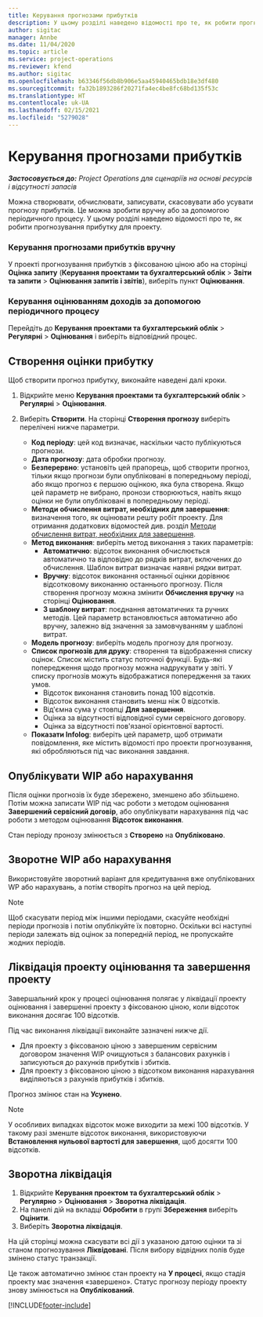 ```yaml
---
title: Керування прогнозами прибутків
description: У цьому розділі наведено відомості про те, як робити прогнозування прибутку для проекту.
author: sigitac
manager: Annbe
ms.date: 11/04/2020
ms.topic: article
ms.service: project-operations
ms.reviewer: kfend
ms.author: sigitac
ms.openlocfilehash: b63346f56db8b906e5aa45940465bdb18e3df480
ms.sourcegitcommit: fa32b1893286f20271fa4ec4be8fc68bd135f53c
ms.translationtype: HT
ms.contentlocale: uk-UA
ms.lasthandoff: 02/15/2021
ms.locfileid: "5279028"
---
```

# <a name="manage-revenue-estimates"></a>Керування прогнозами прибутків

_**Застосовується до:** Project Operations для сценаріїв на основі ресурсів і відсутності запасів_

Можна створювати, обчислювати, записувати, скасовувати або усувати прогнозу прибутків. Це можна зробити вручну або за допомогою періодичного процесу. У цьому розділі наведено відомості про те, як робити прогнозування прибутку для проекту.

### <a name="manage-revenue-estimates-manually"></a>Керування прогнозами прибутків вручну

У проекті прогнозування прибутків з фіксованою ціною або на сторінці **Оцінка запиту** (**Керування проектами та бухгалтерський облік** > **Звіти та запити** > **Оцінювання запитів і звітів**), виберіть пункт **Оцінювання**.

### <a name="manage-revenue-estimates-using-a-periodic-process"></a>Керування оцінюванням доходів за допомогою періодичного процесу

Перейдіть до **Керування проектами та бухгалтерський облік** > **Регулярні** > **Оцінювання** і виберіть відповідний процес.

## <a name="create-a-revenue-estimate"></a>Створення оцінки прибутку

Щоб створити прогноз прибутку, виконайте наведені далі кроки. 

1. Відкрийте меню **Керування проектами та бухгалтерський облік** > **Регулярні** > **Оцінювання**.
2. Виберіть **Створити**. На сторінці **Створення прогнозу** виберіть перелічені нижче параметри.

   - **Код періоду**: цей код визначає, наскільки часто публікуються прогнози.
   - **Дата прогнозу**: дата обробки прогнозу.
   - **Безперервно**: установіть цей прапорець, щоб створити прогноз, тільки якщо прогнози були опубліковані в попередньому періоді, або якщо прогноз є першою оцінкою, яка була створена. Якщо цей параметр не вибрано, пронози створюються, навіть якщо оцінки не були опубліковані в попередньому періоді.
   - **Методи обчислення витрат, необхідних для завершення**: визначення того, як оцінювати решту робіт проекту. Для отримання додаткових відомостей див. розділ [Методи обчислення витрат, необхідних для завершення](cost-complete-methods.md).
   - **Метод виконання**: виберіть метод виконання з таких параметрів:
     - **Автоматично**: відсоток виконання обчислюється автоматично та відповідно до рядків витрат, включених до обчислення. Шаблон витрат визначає наявні рядки витрат.
     - **Вручну**: відсоток виконання останньої оцінки дорівнює відсотковому виконанню останнього прогнозу. Після створення прогнозу можна змінити **Обчислення вручну** на сторінці **Оцінювання**.
     - **З шаблону витрат**: поєднання автоматичних та ручних методів. Цей параметр встановлюється автоматично або вручну, залежно від значення за замовчуванням у шаблоні витрат.
   - **Модель прогнозу**: виберіть модель прогнозу для прогнозу.
   - **Список прогнозів для друку**: створення та відображення списку оцінок. Список містить статус поточної функції. Будь-які попередження щодо прогнозу можна надрукувати у звіті. У списку прогнозів можуть відображатися попередження за таких умов.
     - Відсоток виконання становить понад 100 відсотків.
     - Відсоток виконання становить менш ніж 0 відсотків.
     - Від'ємна сума у стовпці **Для завершення**.
     - Оцінка за відсутності відповідної суми сервісного договору.
     - Оцінка за відсутності пов'язаної орієнтовної вартості.
   - **Показати Infolog**: виберіть цей параметр, щоб отримати повідомлення, яке містить відомості про проекти прогнозування, які обробляються під час виконання завдання.


## <a name="post-wip-or-accruals"></a>Опублікувати WIP або нарахування

Після оцінки прогнозів їх буде збережено, зменшено або збільшено. Потім можна записати WIP під час роботи з методом оцінювання **Завершений сервісний договір**, або опублікувати нарахування під час роботи з методом оцінювання **Відсоток виконання**.
  
Стан періоду пронозу змінюється з **Створено** на **Опубліковано**.

## <a name="reverse-wip-or-accruals"></a>Зворотне WIP або нарахування

Використовуйте зворотний варіант для кредитування вже опублікованих WP або нарахувань, а потім створіть прогноз на цей період.

> [!NOTE]
> Щоб скасувати період між іншими періодами, скасуйте необхідні періоди прогнозів і потім опублікуйте їх повторно. Оскільки всі наступні періоди залежать від оцінок за попередній період, не пропускайте жодних періодів.

## <a name="eliminate-the-estimate-project-and-finish-the-project"></a>Ліквідація проекту оцінювання та завершення проекту

Завершальний крок у процесі оцінювання полягає у ліквідації проекту оцінювання і завершенні проекту з фіксованою ціною, коли відсоток виконання досягає 100 відсотків.

Під час виконання ліквідації виконайте зазначені нижче дії.

- Для проекту з фіксованою ціною з завершеним сервісним договором значення WIP очищуються з балансових рахунків і записуються до рахунків прибутків і збитків.
- Для проекту з фіксованою ціною з відсотком виконання нарахування виділяються з рахунків прибутків і збитків.

Прогноз змінює стан на **Усунено**.

> [!NOTE]
> У особливих випадках відсоток може виходити за межі 100 відсотків. У такому разі зменште відсоток виконання, використовуючи **Встановлення нульової вартості для завершення**, щоб досягти 100 відсотків.

## <a name="reverse-elimination"></a>Зворотна ліквідація

1. Відкрийте **Керування проектом та бухгалтерський облік** > **Регулярно** > **Оцінювання** > **Зворотна ліквідація**. 
2. На панелі дій на вкладці **Обробити** в групі **Збереження** виберіть **Оцінити**. 
3. Виберіть **Зворотна ліквідація**.

На цій сторінці можна скасувати всі дії з указаною датою оцінки та зі станом прогнозування **Ліквідовані**. Після вибору відвідних полів буде змінено статус транзакції.

Це також автоматично змінює стан проекту на **У процесі**, якщо стадія проекту має значення «завершено». Статус прогнозу періоду проекту знову змінюється на **Опублікований**.


[!INCLUDE[footer-include](../includes/footer-banner.md)]